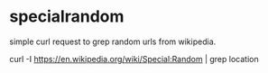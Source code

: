 # specialrandom

simple curl request to grep random urls from wikipedia.

curl -I https://en.wikipedia.org/wiki/Special:Random | grep location
